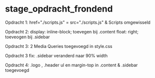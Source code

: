 # stage_opdracht_frondend

Opdracht 1:
href="./scripts.js" = src="./scripts.js" & Scripts omgewisseld

Opdracht 2:
display: inline-block; toevegen bij .content
float: right; toeveogen bij .sidebar

Opdracht 3:
2 Media Queries toegevoegd in style.css

Opdracht 3 fix:
.sidebar veranderd naar 90% width

Opdracht 4:
.logo , .header ul en margin-top in .content & .sidebar toegevoegd
